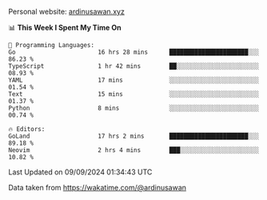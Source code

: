 Personal website: [ardinusawan.xyz](https://ardinusawan.xyz)

<!--START_SECTION:waka-->
📊 **This Week I Spent My Time On** 

```text
💬 Programming Languages: 
Go                       16 hrs 28 mins      ██████████████████████░░░   86.23 % 
TypeScript               1 hr 42 mins        ██░░░░░░░░░░░░░░░░░░░░░░░   08.93 % 
YAML                     17 mins             ░░░░░░░░░░░░░░░░░░░░░░░░░   01.54 % 
Text                     15 mins             ░░░░░░░░░░░░░░░░░░░░░░░░░   01.37 % 
Python                   8 mins              ░░░░░░░░░░░░░░░░░░░░░░░░░   00.74 % 

🔥 Editors: 
GoLand                   17 hrs 2 mins       ██████████████████████░░░   89.18 % 
Neovim                   2 hrs 4 mins        ███░░░░░░░░░░░░░░░░░░░░░░   10.82 % 
```


 Last Updated on 09/09/2024 01:34:43 UTC
<!--END_SECTION:waka-->
Data taken from https://wakatime.com/@ardinusawan
